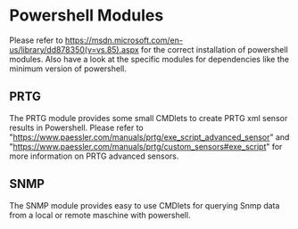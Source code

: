 # Powershell Modules

Please refer to https://msdn.microsoft.com/en-us/library/dd878350(v=vs.85).aspx for the correct installation of powershell modules. Also have a look at the specific modules for dependencies like the minimum version of powershell.

## PRTG

The PRTG module provides some small CMDlets to create PRTG xml sensor results in Powershell. Please refer to "https://www.paessler.com/manuals/prtg/exe_script_advanced_sensor" and "https://www.paessler.com/manuals/prtg/custom_sensors#exe_script" for more information on PRTG advanced sensors.

## SNMP

The SNMP module provides easy to use CMDlets for querying Snmp data from a local or remote maschine with powershell.
